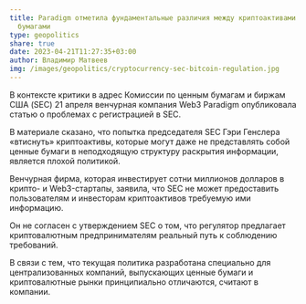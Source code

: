 ```yaml
---
title: Paradigm отметила фундаментальные различия между криптоактивами и ценными
  бумагами
type: geopolitics
share: true
date: 2023-04-21T11:27:35+03:00
author: Владимир Матвеев
img: /images/geopolitics/cryptocurrency-sec-bitcoin-regulation.jpg
---
```

В контексте критики в адрес Комиссии по ценным бумагам и биржам США (SEC) 21 апреля венчурная компания Web3 Paradigm опубликовала статью о проблемах с регистрацией в SEC.



В материале сказано, что попытка председателя SEC Гэри Генслера «втиснуть» криптоактивы, которые могут даже не представлять собой ценные бумаги в неподходящую структуру раскрытия информации, является плохой политикой.



Венчурная фирма, которая инвестирует сотни миллионов долларов в крипто- и Web3-стартапы, заявила, что SEC не может предоставить пользователям и инвесторам криптоактивов требуемую ими информацию.



Он не согласен с утверждением SEC о том, что регулятор предлагает криптовалютным предпринимателям реальный путь к соблюдению требований.



В связи с тем, что текущая политика разработана специально для централизованных компаний, выпускающих ценные бумаги и криптовалютные рынки принципиально отличаются, считают в компании.